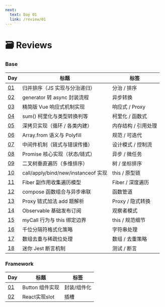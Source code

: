 ```yaml
---
next:
  text: Day 01
  link: /review/01
---
```


# 🗃 Reviews

### Base

| Day             | 标题                                | 标签                |
| --------------- | ----------------------------------- | ------------------- |
| [01](./base/01) | 归并排序（JS 实现与分治递归）       | 分治 / 排序         |
| [02](./base/02) | generator 转 async 封装流程         | 异步转换            |
| [03](./base/03) | 精简版 Vue 响应式机制实现           | 响应式 / Proxy      |
| [04](./base/04) | sum() 柯里化与类型转换判等          | 柯里化 / 函数式     |
| [05](./base/05) | 深拷贝实现（循环 / 各类内建）       | 内存结构 / 引用处理 |
| [06](./base/06) | Array.from 语义与 Polyfill          | 规范 / 可迭代       |
| [07](./base/07) | 中间件机制（链式与错误传播）        | 设计模式 / 控制流   |
| [08](./base/08) | Promise 核心实现（状态/链式）       | 异步 / 微任务       |
| [09](./base/09) | 二叉树垂直遍历（多维排序）          | 树 / 坐标排序       |
| [10](./base/10) | call/apply/bind/new/instanceof 实现 | this / 原型链       |
| [11](./base/11) | Fiber 副作用收集遍历模型            | Fiber / 深度遍历    |
| [12](./base/12) | compose 函数组合与异步串联          | 函数管道            |
| [13](./base/13) | Proxy 链式加法 add 题解析           | Proxy / 隐式转换    |
| [14](./base/14) | Observable 基础发布订阅             | 观察者模式          |
| [15](./base/15) | myCall 行为与 this 绑定边界         | this / 规范细节     |
| [16](./base/16) | 千位分隔符格式化策略                | 字符串处理          |
| [17](./base/17) | 数组去重与稀疏位处理                | 数组 / 去重策略     |
| [18](./base/18) | 迷你 Jest 断言机制                  | 测试 / 断言         |

### Framework

| Day                  | 标题            | 标签        |
| -------------------- | --------------- | ----------- |
| [01](./framework/01) | Button 组件实现 | 封装/组件化 |
| [02](./framework/02) | React实现slot   | 插槽        |
